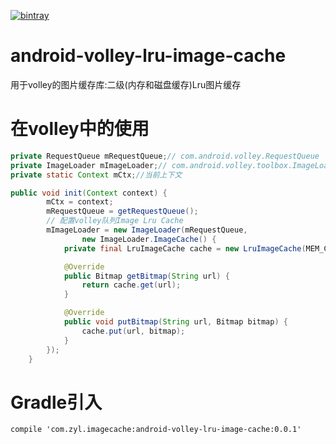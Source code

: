 [![bintray](https://api.bintray.com/packages/zyl/maven/android-volley-zyl-image-cache/images/download.svg)](https://bintray.com/zyl/maven/android-volley-zyl-image-cache/_latestVersion)
# android-volley-lru-image-cache
用于volley的图片缓存库:二级(内存和磁盘缓存)Lru图片缓存

# 在volley中的使用
```Java
private RequestQueue mRequestQueue;// com.android.volley.RequestQueue
private ImageLoader mImageLoader;// com.android.volley.toolbox.ImageLoader
private static Context mCtx;//当前上下文

public void init(Context context) {
        mCtx = context;
        mRequestQueue = getRequestQueue();
        // 配置volley队列Image Lru Cache
        mImageLoader = new ImageLoader(mRequestQueue,
                new ImageLoader.ImageCache() {
            private final LruImageCache cache = new LruImageCache(MEM_CACHE_SIZE,"images",30*1024*1024, mCtx);

            @Override
            public Bitmap getBitmap(String url) {
                return cache.get(url);
            }

            @Override
            public void putBitmap(String url, Bitmap bitmap) {
                cache.put(url, bitmap);
            }
        });
    }
```

# Gradle引入
```Gradle
compile 'com.zyl.imagecache:android-volley-lru-image-cache:0.0.1'
```
